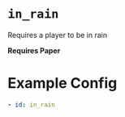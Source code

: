 # `in_rain`

Requires a player to be in rain

**Requires Paper**

# Example Config
```yaml
- id: in_rain
```
